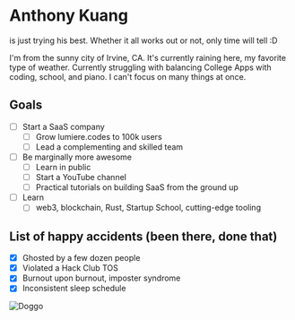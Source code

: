 # Anthony Kuang

is just trying his best. Whether it all works out or not, only time will tell :D

I'm from the sunny city of Irvine, CA. It's currently raining here, my favorite type of weather. Currently struggling with balancing College Apps with coding, school, and piano. I can't focus on many things at once.

## Goals

- [ ] Start a SaaS company
  - [ ] Grow lumiere.codes to 100k users
  - [ ] Lead a complementing and skilled team
- [ ] Be marginally more awesome
  - [ ] Learn in public
  - [ ] Start a YouTube channel
  - [ ] Practical tutorials on building SaaS from the ground up
- [ ] Learn
  - [ ] web3, blockchain, Rust, Startup School, cutting-edge tooling

## List of happy accidents (been there, done that)

- [x] Ghosted by a few dozen people
- [x] Violated a Hack Club TOS
- [x] Burnout upon burnout, imposter syndrome
- [x] Inconsistent sleep schedule

![Doggo](rsz_1img_0754.jpg)
